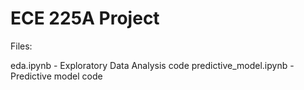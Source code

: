 # ECE 225A Project

Files:

eda.ipynb - Exploratory Data Analysis code
predictive_model.ipynb - Predictive model code
